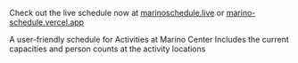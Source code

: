 Check out the live schedule now at [marinoschedule.live](https://www.marinoschedule.live/) or [marino-schedule.vercel.app](https://marino-schedule.vercel.app/)

A user-friendly schedule for Activities at Marino Center
Includes the current capacities and person counts at the activity locations